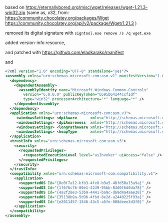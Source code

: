 based on 
https://eternallybored.org/misc/wget/releases/wget-1.21.3-win32.zip
(same as, x32, from: https://community.chocolatey.org/packages/Wget https://community.chocolatey.org/api/v2/package/Wget/1.21.3 )

removed its digital signature with `signtool.exe remove /s /q wget.exe`

added version-info resource, 

and patched with https://github.com/eladkarako/manifest

and

```xml
<?xml version="1.0" encoding="UTF-8" standalone="yes"?> 
<assembly xmlns="urn:schemas-microsoft-com:asm.v1" manifestVersion="1.0"> 
  <dependency> 
    <dependentAssembly> 
      <assemblyIdentity name="Microsoft.Windows.Common-Controls" 
        version="6.0.0.0" publicKeyToken="6595b64144ccf1df" 
        type="win32" processorArchitecture="*" language="*" /> 
    </dependentAssembly> 
  </dependency> 
  <application xmlns="urn:schemas-microsoft-com:asm.v3"> 
     <windowsSettings> <dpiAware      xmlns="http://schemas.microsoft.com/SMI/2005/WindowsSettings">true/PM</dpiAware>                     </windowsSettings> 
     <windowsSettings> <dpiAwareness  xmlns="http://schemas.microsoft.com/SMI/2016/WindowsSettings">PerMonitorV2,PerMonitor</dpiAwareness> </windowsSettings> 
     <windowsSettings> <longPathAware xmlns="http://schemas.microsoft.com/SMI/2016/WindowsSettings">true</longPathAware>                   </windowsSettings> 
     <windowsSettings> <heapType      xmlns="http://schemas.microsoft.com/SMI/2020/WindowsSettings">SegmentHeap</heapType>                 </windowsSettings> 
  </application> 
  <trustInfo xmlns="urn:schemas-microsoft-com:asm.v3"> 
    <security> 
      <requestedPrivileges> 
        <requestedExecutionLevel level="asInvoker" uiAccess="false" /> 
      </requestedPrivileges> 
    </security> 
  </trustInfo> 
  <compatibility xmlns="urn:schemas-microsoft-com:compatibility.v1"> 
    <application> 
      <supportedOS Id="{8e0f7a12-bfb3-4fe8-b9a5-48fd50a15a9a}" /> 
      <supportedOS Id="{1f676c76-80e1-4239-95bb-83d0f6d0da78}" /> 
      <supportedOS Id="{4a2f28e3-53b9-4441-ba9c-d69d4a4a6e38}" /> 
      <supportedOS Id="{35138b9a-5d96-4fbd-8e2d-a2440225f93a}" /> 
      <supportedOS Id="{e2011457-1546-43c5-a5fe-008deee3d3f0}" /> 
    </application> 
  </compatibility> 
</assembly> 
 
```
